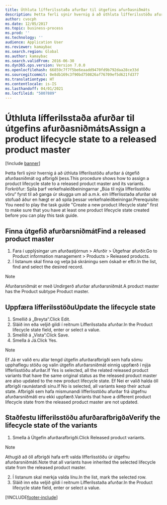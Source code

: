 ```yaml
---
title: Úthluta lífferilsstaða afurðar til útgefins afurðasniðmáts
description: Þetta ferli sýnir hvernig á að úthluta lífferilsstöðu afurðar á útgefið afurðasniðmát og afbrigði þess.
author: cvocph
ms.date: 12/05/2017
ms.topic: business-process
ms.prod: ''
ms.technology: ''
audience: Application User
ms.reviewer: kamaybac
ms.search.region: Global
ms.author: kamaybac
ms.search.validFrom: 2016-06-30
ms.dyn365.ops.version: Version 7.0.0
ms.openlocfilehash: 66859c7f7f5be6eaadd9470fd9b792daa28ce33d
ms.sourcegitcommit: 0e8db169c3f90bd750826af76709ef5d621fd377
ms.translationtype: HT
ms.contentlocale: is-IS
ms.lasthandoff: 04/01/2021
ms.locfileid: "5807889"
---
```

# <a name="assign-a-product-lifecycle-state-to-a-released-product-master"></a><span data-ttu-id="6c4b2-103">Úthluta lífferilsstaða afurðar til útgefins afurðasniðmáts</span><span class="sxs-lookup"><span data-stu-id="6c4b2-103">Assign a product lifecycle state to a released product master</span></span>

[!include [banner](../../includes/banner.md)]

<span data-ttu-id="6c4b2-104">Þetta ferli sýnir hvernig á að úthluta lífferilsstöðu afurðar á útgefið afurðasniðmát og afbrigði þess.</span><span class="sxs-lookup"><span data-stu-id="6c4b2-104">This procedure shows how to assign a product lifecycle state to a released product master and its variants.</span></span> <span data-ttu-id="6c4b2-105">Forkröfur: Spila þarf verkefnaleiðbeiningarnar „Búa til nýja lífferlisstöðu vöru“ fyrst til að ganga úr skugga um að a.m.k. ein lífferlisstaða afurðar sé stofuað áður en hægt er að spila þessar verkefnaleiðbeiningar.</span><span class="sxs-lookup"><span data-stu-id="6c4b2-105">Prerequisite: You need to play the task guide "Create a new product lifecycle state" first to make sure that you have at least one product lifecycle state created before you can play this task guide.</span></span>


## <a name="find-a-released-product-master"></a><span data-ttu-id="6c4b2-106">Finna útgefið afurðarsniðmát</span><span class="sxs-lookup"><span data-stu-id="6c4b2-106">Find a released product master</span></span>
1. <span data-ttu-id="6c4b2-107">Fara í upplýsingar um afurðastjórnun > Afurðir > Útgefnar afurðir.</span><span class="sxs-lookup"><span data-stu-id="6c4b2-107">Go to Product information management > Products > Released products.</span></span>
2. <span data-ttu-id="6c4b2-108">Í listanum skal finna og velja þá skráningu sem óskað er eftir.</span><span class="sxs-lookup"><span data-stu-id="6c4b2-108">In the list, find and select the desired record.</span></span>

> [!NOTE]
> <span data-ttu-id="6c4b2-109">Afurðarsniðmát er með Undirgerð afurðar afurðarsniðmát.</span><span class="sxs-lookup"><span data-stu-id="6c4b2-109">A product master has the Product subtype Product master.</span></span>  

## <a name="update-the-lifecycle-state"></a><span data-ttu-id="6c4b2-110">Uppfæra lífferilsstöðu</span><span class="sxs-lookup"><span data-stu-id="6c4b2-110">Update the lifecycle state</span></span>
1. <span data-ttu-id="6c4b2-111">Smellið á „Breyta“.</span><span class="sxs-lookup"><span data-stu-id="6c4b2-111">Click Edit.</span></span>
2. <span data-ttu-id="6c4b2-112">Sláið inn eða veljið gildi í reitnum Lífferilsstaða afurðar.</span><span class="sxs-lookup"><span data-stu-id="6c4b2-112">In the Product lifecycle state field, enter or select a value.</span></span>
3. <span data-ttu-id="6c4b2-113">Smellið á „Vista“.</span><span class="sxs-lookup"><span data-stu-id="6c4b2-113">Click Save.</span></span>
4. <span data-ttu-id="6c4b2-114">Smella á Já.</span><span class="sxs-lookup"><span data-stu-id="6c4b2-114">Click Yes.</span></span>

> [!NOTE]
> <span data-ttu-id="6c4b2-115">Ef Já er valið eru allar tengd útgefin afurðarafbrigði sem hafa sömu upphaflegu stöðu og valin útgefin afurðarsniðmát einnig uppfærð í nýja lífferlisstöðu afurðar.</span><span class="sxs-lookup"><span data-stu-id="6c4b2-115">If Yes is selected, all the related released product variants that have the same original status as the released product master are also updated to the new product lifecycle state.</span></span> <span data-ttu-id="6c4b2-116">Ef Nei er valið halda öll afbrigði raunástandi sínu.</span><span class="sxs-lookup"><span data-stu-id="6c4b2-116">If No is selected, all variants keep their actual state.</span></span> <span data-ttu-id="6c4b2-117">Afbrigði sem hafa mismunandi lífferlisstöðu afurðar frá útgefnu afurðarsniðmáti eru ekki uppfærð.</span><span class="sxs-lookup"><span data-stu-id="6c4b2-117">Variants that have a different product lifecycle state from the released product master are not updated.</span></span>  

## <a name="verify-the-lifecycle-state-of-the-variants"></a><span data-ttu-id="6c4b2-118">Staðfestu lífferilsstöðu afurðarafbrigða</span><span class="sxs-lookup"><span data-stu-id="6c4b2-118">Verify the lifecycle state of the variants</span></span>
1. <span data-ttu-id="6c4b2-119">Smella á Útgefin afurðarafbrigði.</span><span class="sxs-lookup"><span data-stu-id="6c4b2-119">Click Released product variants.</span></span>

> [!NOTE]
> <span data-ttu-id="6c4b2-120">Athugið að öll afbrigði hafa erft valda lífferlisstöðu úr útgefnu afurðarsniðmáti.</span><span class="sxs-lookup"><span data-stu-id="6c4b2-120">Note that all variants have inherited the selected lifecycle state from the released product master.</span></span>  

2. <span data-ttu-id="6c4b2-121">Í listanum skal merkja valda línu.</span><span class="sxs-lookup"><span data-stu-id="6c4b2-121">In the list, mark the selected row.</span></span>
3. <span data-ttu-id="6c4b2-122">Sláið inn eða veljið gildi í reitnum Lífferilsstaða afurðar.</span><span class="sxs-lookup"><span data-stu-id="6c4b2-122">In the Product lifecycle state field, enter or select a value.</span></span>



[!INCLUDE[footer-include](../../../includes/footer-banner.md)]